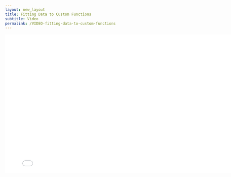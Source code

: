 ```yaml
---
layout: new_layout
title: Fitting Data to Custom Functions
subtitle: Video
permalink: /VIDEO-fitting-data-to-custom-functions
---
```


<iframe src="//player.vimeo.com/video/102278229" width="800" height="450" frameborder="0" allowfullscreen="allowfullscreen"></iframe>
